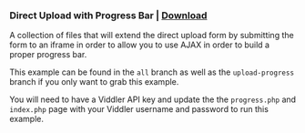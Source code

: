 ### Direct Upload with Progress Bar | [Download](https://github.com/viddler/Examples/zipball/upload-progress)

A collection of files that will extend the direct upload form by submitting the form to an iframe in order to allow you to use AJAX in order to build a proper progress bar.

This example can be found in the `all` branch as well as the `upload-progress` branch if you only want to grab this example.

You will need to have a Viddler API key and update the the `progress.php` and `index.php` page with your Viddler username and password to run this example.